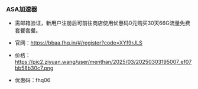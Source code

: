 ### ASA加速器

- 需邮箱验证，新用户注册后可前往商店使用优惠码0元购买30天66G流量免费套餐套餐。

- 官网：https://bbaa.fhq.in/#/register?code=XYf9rJLS

- 价格：https://pic2.ziyuan.wang/user/menthan/2025/03/20250303195007_ef07bb58b30c7.png

- 优惠码：fhq06